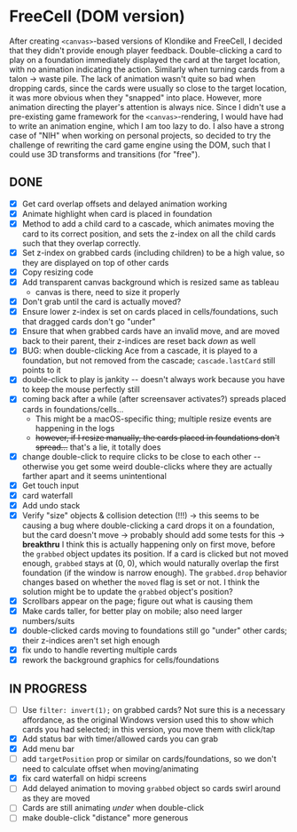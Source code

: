 # FreeCell (DOM version)

After creating `<canvas>`-based versions of Klondike and FreeCell, I decided that they didn't provide enough
player feedback. Double-clicking a card to play on a foundation immediately displayed the card at the target location,
with no animation indicating the action. Similarly when turning cards from a talon -> waste pile. The lack of animation wasn't quite so bad when dropping cards, since the cards were usually so close to the target location, it was more obvious when they "snapped" into place. However, more animation directing the player's attention is always nice. Since I didn't use a pre-existing game framework for the `<canvas>`-rendering, I would have had to write an animation engine, which I am too lazy to do. I also have a strong case of "NIH" when working on personal projects, so decided to try the challenge of rewriting the card game engine using the DOM, such that I could use 3D transforms and transitions (for "free").

## DONE

- [x] Get card overlap offsets and delayed animation working
- [x] Animate highlight when card is placed in foundation
- [x] Method to add a child card to a cascade, which animates moving the card to its correct position, and sets the z-index on all the child cards such that they overlap correctly.
- [x] Set z-index on grabbed cards (including children) to be a high value, so they are displayed on top of other cards
- [x] Copy resizing code
- [x] Add transparent canvas background which is resized same as tableau
  * canvas is there, need to size it properly
- [x] Don't grab until the card is actually moved?
- [x] Ensure lower z-index is set on cards placed in cells/foundations, such that dragged cards don't go "under"
- [x] Ensure that when grabbed cards have an invalid move, and are moved back to their parent, their z-indices are reset back _down_ as well
- [x] BUG: when double-clicking Ace from a cascade, it is played to a foundation, but not removed from the cascade; `cascade.lastCard` still points to it
- [x] double-click to play is jankity -- doesn't always work because you have to keep the mouse perfectly still
- [x] coming back after a while (after screensaver activates?) spreads placed cards in foundations/cells...
  * This might be a macOS-specific thing; multiple resize events are happening in the logs
  * ~~however, if I resize manually, the cards placed in foundations don't spread...~~ that's a lie, it totally does
- [x] change double-click to require clicks to be close to each other -- otherwise you get some weird double-clicks where they are actually farther apart and it seems unintentional
- [x] Get touch input
- [x] card waterfall
- [x] Add undo stack
- [x] Verify "size" objects & collision detection (!!!)
  -> this seems to be causing a bug where double-clicking a card drops it on a foundation, but the card doesn't move
  -> probably should add some tests for this
  -> **breakthru** I think this is actually happening only on first move, before the `grabbed` object updates its position. If a card is clicked but not moved enough, `grabbed` stays at (0, 0), which would naturally overlap the first foundation (if the window is narrow enough). The `grabbed.drop` behavior changes based on whether the `moved` flag is set or not. I think the solution might be to update the `grabbed` object's position?
- [x] Scrollbars appear on the page; figure out what is causing them
- [x] Make cards taller, for better play on mobile; also need larger numbers/suits
- [x] double-clicked cards moving to foundations still go "under" other cards; their z-indices aren't set high enough
- [x] fix undo to handle reverting multiple cards
- [x] rework the background graphics for cells/foundations

## IN PROGRESS

- [ ] Use `filter: invert(1);` on grabbed cards? Not sure this is a necessary affordance, as the original Windows version used this to show which cards you had selected; in this version, you move them with click/tap
- [x] Add status bar with timer/allowed cards you can grab
- [x] Add menu bar
- [ ] add `targetPosition` prop or similar on cards/foundations, so we don't need to calculate offset when moving/animating
- [x] fix card waterfall on hidpi screens
- [ ] Add delayed animation to moving `grabbed` object so cards swirl around as they are moved
- [ ] Cards are still animating _under_ when double-click
- [ ] make double-click "distance" more generous
